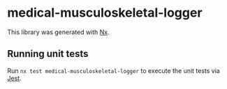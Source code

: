 # medical-musculoskeletal-logger

This library was generated with [Nx](https://nx.dev).





## Running unit tests

Run `nx test medical-musculoskeletal-logger` to execute the unit tests via [Jest](https://jestjs.io).


